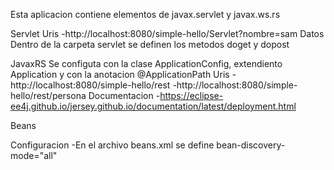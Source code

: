 Esta aplicacion contiene elementos de javax.servlet y javax.ws.rs

Servlet
Uris
 -http://localhost:8080/simple-hello/Servlet?nombre=sam
Datos
 Dentro de la carpeta servlet se definen los metodos doget y dopost
 

JavaxRS
Se configuta con la clase ApplicationConfig, extendiento Application y con la anotacion @ApplicationPath
Uris
 -http://localhost:8080/simple-hello/rest
 -http://localhost:8080/simple-hello/rest/persona
Documentacion
 -https://eclipse-ee4j.github.io/jersey.github.io/documentation/latest/deployment.html
 
 
Beans

Configuracion
 -En el archivo beans.xml se define bean-discovery-mode="all"